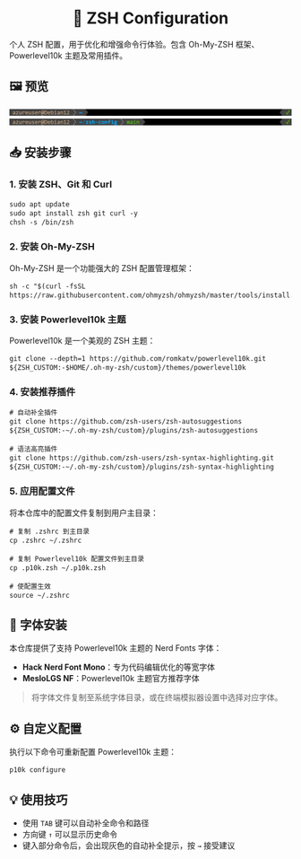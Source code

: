<!--suppress HtmlDeprecatedAttribute -->
<div align="center">
<h1>🚀 ZSH Configuration</h1>
</div>

个人 ZSH 配置，用于优化和增强命令行体验。包含 Oh-My-ZSH 框架、Powerlevel10k 主题及常用插件。

## 🖼️ 预览
![Powerlevel10k 预览-1](/images//preview-1.png)
![Powerlevel10k 预览-2](/images//preview-2.png)

## 📥 安装步骤

### 1. 安装 ZSH、Git 和 Curl

```shell
sudo apt update
sudo apt install zsh git curl -y
chsh -s /bin/zsh
```

### 2. 安装 Oh-My-ZSH

Oh-My-ZSH 是一个功能强大的 ZSH 配置管理框架：

```shell
sh -c "$(curl -fsSL https://raw.githubusercontent.com/ohmyzsh/ohmyzsh/master/tools/install.sh)"
```

### 3. 安装 Powerlevel10k 主题

Powerlevel10k 是一个美观的 ZSH 主题：

```shell
git clone --depth=1 https://github.com/romkatv/powerlevel10k.git ${ZSH_CUSTOM:-$HOME/.oh-my-zsh/custom}/themes/powerlevel10k
```

### 4. 安装推荐插件

```shell
# 自动补全插件
git clone https://github.com/zsh-users/zsh-autosuggestions ${ZSH_CUSTOM:-~/.oh-my-zsh/custom}/plugins/zsh-autosuggestions

# 语法高亮插件
git clone https://github.com/zsh-users/zsh-syntax-highlighting.git ${ZSH_CUSTOM:-~/.oh-my-zsh/custom}/plugins/zsh-syntax-highlighting
```

### 5. 应用配置文件

将本仓库中的配置文件复制到用户主目录：

```shell
# 复制 .zshrc 到主目录
cp .zshrc ~/.zshrc

# 复制 Powerlevel10k 配置文件到主目录
cp .p10k.zsh ~/.p10k.zsh

# 使配置生效
source ~/.zshrc
```

## 🎨 字体安装

本仓库提供了支持 Powerlevel10k 主题的 Nerd Fonts 字体：

- **Hack Nerd Font Mono**：专为代码编辑优化的等宽字体
- **MesloLGS NF**：Powerlevel10k 主题官方推荐字体

> 将字体文件复制至系统字体目录，或在终端模拟器设置中选择对应字体。

## ⚙️ 自定义配置

执行以下命令可重新配置 Powerlevel10k 主题：

```shell
p10k configure
```

## 💡 使用技巧

- 使用 `TAB` 键可以自动补全命令和路径
- 方向键 `↑` 可以显示历史命令
- 键入部分命令后，会出现灰色的自动补全提示，按 `→` 接受建议